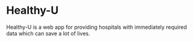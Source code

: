 # Healthy-U
Healthy-U is a web app for providing hospitals with immediately required data which can save a lot of lives. 
